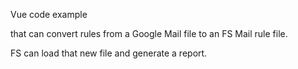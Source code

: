 Vue code example

that can convert rules from a Google Mail file to an FS Mail rule file. 

FS can load that new file and generate  a report.
